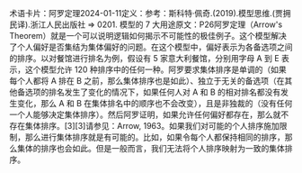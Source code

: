 

术语卡片：阿罗定理2024-01-11定义：参考：斯科特·佩奇.(2019).模型思维.(贾拥民译).浙江人民出版社 => 0201. 模型的 7 大用途原文：P26阿罗定理（Arrow's Theorem）就是一个可以说明逻辑如何揭示不可能性的极佳例子。这个模型解决了个人偏好是否集结为集体偏好的问题。在这个模型中，偏好表示为各备选项之间的排序。以对餐馆进行排名为例，假设有 5 家意大利餐馆，分别用字母 A 到 E 表示，这个模型允许 120 种排序中的任何一种。阿罗要求集体排序是单调的（如果每个人都将 A 排在 B 之前，那么集体排序也是如此）、独立于无关的备选项（在其他备选项的排名发生了变化的情况下，如果任何人对 A 和 B 的相对排名都没有发生变化，那么 A 和 B 在集体排名中的顺序也不会改变），且是非独裁的（没有任何一个人能够决定集体排序）。然后阿罗证明，如果允许任何偏好都存在，那么就不存在集体排序。[3][3]请参见：Arrow, 1963。如果我们对可能的个人排序施加限制，那么进行集体排序就是有可能的。比如，如果令每个人都保持相同的排序，那么集体的排序也会如此。但是一般而言，我们无法将个人排序映射为一致的集体排序。